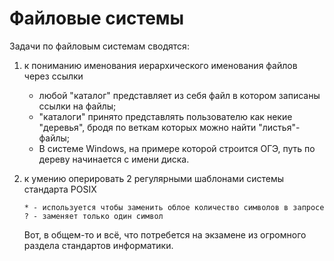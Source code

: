 # Файловые системы

Задачи по файловым системам сводятся:

1. к пониманию именования иерархического именования файлов через ссылки
   * любой "каталог" представляет из себя файл в котором записаны ссылки на файлы;
   * "каталоги" принято представлять пользователю как некие "деревья", бродя по веткам которых можно найти "листья"-файлы;
   * В системе Windows, на примере которой строится ОГЭ, путь по дереву начинается с имени диска. 
2. к умению оперировать 2 регулярными  шаблонами системы стандарта POSIX

   ```
   * - используется чтобы заменить облое количество символов в запросе
   ? - заменяет только один символ
   ```

   Вот, в общем-то и всё, что потребется на экзамене из огромного раздела стандартов информатики.



